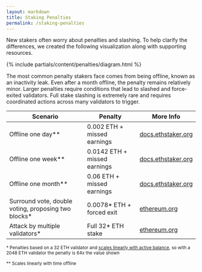 ```yaml
---
layout: markdown
title: Staking Penalties
permalink: /staking-penalties
---
```



New stakers often worry about penalties and slashing. To help clarify the differences, we created the following visualization along with supporting resources.


{% include partials/content/penalties/diagram.html %}


The most common penalty stakers face comes from being offline, known as an inactivity leak. Even after a month offline, the penalty remains relatively minor. Larger penalties require conditions that lead to slashed and force-exited validators. Full stake slashing is extremely rare and requires coordinated actions across many validators to trigger.


Scenario                                                             | Penalty                      | More Info
---------------------------------------------------------------------|------------------------------|------
Offline one day\*\*                                                  | 0.002 ETH + missed earnings  | [docs.ethstaker.org](https://docs.ethstaker.org/help/downtime-explained#inactivity-leak)
Offline one week\*\*                                                 | 0.0142 ETH + missed earnings | [docs.ethstaker.org](https://docs.ethstaker.org/help/downtime-explained#inactivity-leak)
Offline one month\*\*                                                | 0.06 ETH + missed earnings   | [docs.ethstaker.org](https://docs.ethstaker.org/help/downtime-explained#inactivity-leak)
Surround vote, double voting, proposing two blocks\*                 | 0.0078\* ETH + forced exit   | [ethereum.org](https://ethereum.org/en/developers/docs/consensus-mechanisms/pos/rewards-and-penalties/#slashing)
Attack by multiple validators\*                                      | Full 32\* ETH stake          | [ethereum.org](https://ethereum.org/en/developers/docs/consensus-mechanisms/pos/rewards-and-penalties/#slashing)


<small>\* Penalties based on a 32 ETH validator and [scales linearly with active balance](https://github.com/ethereum/consensus-specs/pull/3618#issuecomment-2009246584), so with a 2048 ETH validator the penalty is 64x the value shown </small>

<small>\*\* Scales linearly with time offline</small>



